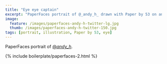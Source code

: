 ```yaml
---
title: "Eye eye captain"
excerpt: "PaperFaces portrait of @_andy_h_ drawn with Paper by 53 on an iPad."
image: 
  feature: /images/paperfaces-andy-h-twitter-lg.jpg
  thumb: /images/paperfaces-andy-h-twitter-150.jpg
tags: [portrait, illustration, Paper by 53, eye]
---
```


PaperFaces portrait of [@_andy_h_](http://twitter.com/_andy_h_).

{% include boilerplate/paperfaces-2.html %}